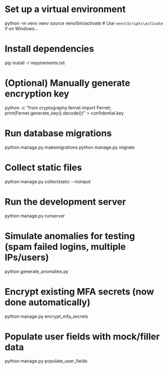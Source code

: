 # Set up a virtual environment
python -m venv venv
source venv/bin/activate  # Use `venv\Scripts\activate` if on Windows...

# Install dependencies
pip install -r requirements.txt

# (Optional) Manually generate encryption key
python -c "from cryptography.fernet import Fernet; print(Fernet.generate_key().decode())" > confidential.key

# Run database migrations
python manage.py makemigrations
python manage.py migrate

# Collect static files
python manage.py collectstatic --noinput

# Run the development server
python manage.py runserver

# Simulate anomalies for testing (spam failed logins, multiple IPs/users)
python generate_anomalies.py

# Encrypt existing MFA secrets (now done automatically)
python manage.py encrypt_mfa_secrets

# Populate user fields with mock/filler data
python manage.py populate_user_fields
